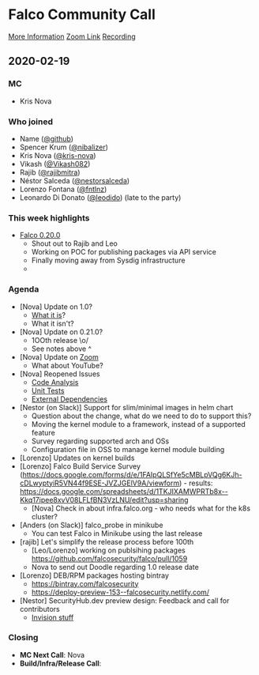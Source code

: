 # Falco Community Call

[More Information](https://github.com/falcosecurity/community)
[Zoom Link](https://sysdig.zoom.us/my/falco)
[Recording](https://youtu.be/pCE24yZmhZo)

## 2020-02-19

### MC

 - Kris Nova

### Who joined

 - Name ([@github](https://github.com/))
 - Spencer Krum ([@nibalizer](https://github.com/nibalizer))
 - Kris Nova ([@kris-nova](https://github.com/kris-nova))
 - Vikash ([@Vikash082](https://github.com/Vikash082))
 - Rajib ([@rajibmitra](https://github.com/rajibmitra))
 - Néstor Salceda ([@nestorsalceda](https://github.com/nestorsalceda))
 - Lorenzo Fontana ([@fntlnz](https://github.com/fntlnz))
 - Leonardo Di Donato ([@leodido](https://github.com/leodido)) (late to the party)

### This week highlights

 - [Falco 0.20.0](https://falco.org/blog/falco-0-20-0/)
     - Shout out to Rajib and Leo
     - Working on POC for publishing packages via API service
     - Finally moving away from Sysdig infrastructure
     - 

### Agenda

 - [Nova] Update on 1.0?
     - [What it is](https://docs.google.com/presentation/d/1LqokBheEHvh4f8jk1TXd5OkyMmRnOxNkcf22ihT1BsI/edit)?
     - What it isn't?
 - [Nova] Update on 0.21.0? 
     - 1OOth release \o/
     - See notes above ^
 - [Nova] Update on [Zoom](https://github.com/falcosecurity/community/issues/68)
     - What about YouTube?
 - [Nova] Reopened Issues
     - [Code Analysis](https://github.com/falcosecurity/falco/issues/833)
     - [Unit Tests](https://github.com/falcosecurity/falco/issues/691)
     - [External Dependencies](https://github.com/falcosecurity/falco/issues/705)
 - [Nestor (on Slack)] Support for slim/minimal images in helm chart
     - Question about the change, what do we need to do to support this?
     - Moving the kernel module to a framework, instead of a supported feature
     - Survey regarding supported arch and OSs
     - Configuration file in OSS to manage kernel module building 
 - [Lorenzo] Updates on kernel builds
 - [Lorenzo] Falco Build Service Survey (https://docs.google.com/forms/d/e/1FAIpQLSfYe5cMBLpVQg6KJh-cDLwyptyiR5VN44f9ESE-JVZJGElV9A/viewform) - results: https://docs.google.com/spreadsheets/d/1TKJIXAMWPRTb8x--Kkq17ipee8xvV08LFLfBN3VzLNU/edit?usp=sharing
     - [Nova] Check in about infra.falco.org - who needs what for the k8s cluster?
 - [Anders (on Slack)] falco_probe in minikube
     - You can test Falco in Minikube using the last release
 - [rajib] Let's simplify the release process before 100th 
     - [Leo/Lorenzo] working on publsihing packages https://github.com/falcosecurity/falco/pull/1059
     - Nova to send out Doodle regarding 1.0 release date
 - [Lorenzo] DEB/RPM packages hosting bintray
     - https://bintray.com/falcosecurity
     - https://deploy-preview-153--falcosecurity.netlify.com/
 - [Nestor] SecurityHub.dev preview design: Feedback and call for contributors
     - [Invision stuff](https://projects.invisionapp.com/share/VZVYZ3ADG37#/screens/404912108)

### Closing

 - **MC Next Call**: Nova
 - **Build/Infra/Release Call**: 